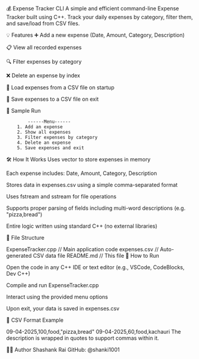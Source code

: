 💰 Expense Tracker CLI
A simple and efficient command-line Expense Tracker built using C++.
Track your daily expenses by category, filter them, and save/load from CSV files.

💡 Features
➕ Add a new expense (Date, Amount, Category, Description)

📋 View all recorded expenses

🔍 Filter expenses by category

❌ Delete an expense by index

💾 Load expenses from a CSV file on startup

📂 Save expenses to a CSV file on exit

🧪 Sample Run

            ------Menu------
        1. Add an expense
        2. Show all expenses
        3. Filter expenses by category
        4. Delete an expense
        5. Save expenses and exit

        
🛠️ How It Works
Uses vector to store expenses in memory

Each expense includes: Date, Amount, Category, Description

Stores data in expenses.csv using a simple comma-separated format

Uses fstream and sstream for file operations

Supports proper parsing of fields including multi-word descriptions (e.g. "pizza,bread")

Entire logic written using standard C++ (no external libraries)

📁 File Structure

ExpenseTracker.cpp     // Main application code
expenses.csv           // Auto-generated CSV data file
README.md              // This file
🚀 How to Run

Open the code in any C++ IDE or text editor (e.g., VSCode, CodeBlocks, Dev C++)

Compile and run ExpenseTracker.cpp

Interact using the provided menu options

Upon exit, your data is saved in expenses.csv

📝 CSV Format Example

09-04-2025,100,food,"pizza,bread"
09-04-2025,60,food,kachauri
The description is wrapped in quotes to support commas within it.

👨‍💻 Author
Shashank Rai
GitHub: @shanki1001
